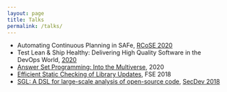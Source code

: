 ```yaml
---
layout: page
title: Talks
permalink: /talks/
---
```


- Automating Continuous Planning in SAFe, [RCoSE 2020](https://www.youtube.com/watch?v=YRx6U-CHqsU)
- Test Lean & Ship Healthy: Delivering High Quality Software in the DevOps World, [2020](https://www.youtube.com/watch?v=sqtmcYKpy-A)
- [Answer Set Programming: Into the Multiverse](/talks/asp), 2020
- [Efficient Static Checking of Library Updates](/static/sgl-slides.pdf), FSE 2018
- [SGL: A DSL for large-scale analysis of open-source code](/static/update-advisor-slides.pdf), [SecDev 2018](https://twitter.com/ieeesecdev/status/1046851061858914305)
